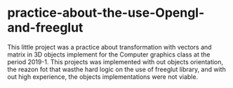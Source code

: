 # practice-about-the-use-Opengl-and-freeglut
This little project was a practice about transformation with vectors and matrix in 3D objects implement for the Computer graphics class at the period 2019-1.
 This projects was implemented with out objects orientation, the reazon fot that wasthe hard logic on the use of  freeglut library, and with out high experience, the objects implementations were not viable.
